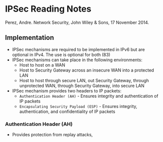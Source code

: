 # IPSec Reading Notes
Perez, Andre. Network Security, John Wiley & Sons, 17 November 2014.

## Implementation
- IPSec mechanisms are required to be implemented in IPv6 but are optional in
  IPv4. The use is optional for both (83)
- IPSec mechanisms can take place in the following environments:
  - Host to host on a WAN
  - Host to Security Gateway across an insecure WAN into a protected LAN
  - Host to host through secure LAN, out Security Gateway, through unprotected
    WAN, through Security Gateway, into secure LAN
- IPSec mechanism provides two headers to IP packets:
  - `Authentication Header (AH)` - Ensures integrity and authentication of IP
    packets
  - `Encapsulating Security Payload (ESP)` - Ensures integrity, authentication,
    and confidentiality of IP packets

### Authentication Header (AH)
- Provides protection from replay attacks,

